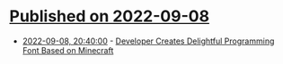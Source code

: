 # [Published on 2022-09-08](index.md)

* [2022-09-08, 20:40:00](https://developers.slashdot.org/story/22/09/08/1845258/developer-creates-delightful-programming-font-based-on-minecraft?utm_source=rss1.0mainlinkanon&utm_medium=feed) - [Developer Creates Delightful Programming Font Based on Minecraft](https://developers.slashdot.org/story/22/09/08/1845258/developer-creates-delightful-programming-font-based-on-minecraft?utm_source=rss1.0mainlinkanon&utm_medium=feed)
